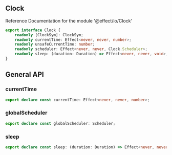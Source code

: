## Clock

Reference Documentation for the module '@effect/io/Clock'

```ts
export interface Clock {
    readonly [ClockSym]: ClockSym;
    readonly currentTime: Effect<never, never, number>;
    readonly unsafeCurrentTime: number;
    readonly scheduler: Effect<never, never, Clock.Scheduler>;
    readonly sleep: (duration: Duration) => Effect<never, never, void>;
}
```

## General API

### currentTime

```ts
export declare const currentTime: Effect<never, never, number>;
```

### globalScheduler

```ts
export declare const globalScheduler: Scheduler;
```

### sleep

```ts
export declare const sleep: (duration: Duration) => Effect<never, never, void>;
```

